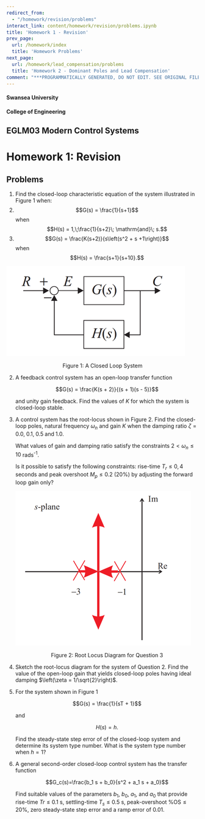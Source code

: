 ```yaml
---
redirect_from:
  - "/homework/revision/problems"
interact_link: content/homework/revision/problems.ipynb
title: 'Homework 1 - Revision'
prev_page:
  url: /homework/index
  title: 'Homework Problems'
next_page:
  url: /homework/lead_compensation/problems
  title: 'Homework 2 - Dominant Poles and Lead Compensation'
comment: "***PROGRAMMATICALLY GENERATED, DO NOT EDIT. SEE ORIGINAL FILES IN /content***"
---
```


#### Swansea University
#### College of Engineering

## EGLM03 Modern Control Systems

# Homework 1: Revision

## Problems

1. Find the closed-loop characteristic equation of the system illustrated in Figure 1
when:
  1. $$G(s) = \frac{1}{s+1}$$ when $$H(s) = 1,\;\frac{1}{s+2}\; \mathrm{and}\; s.$$
  2. $$G(s) = \frac{K(s+2)}{s\left(s^2 + s +1\right)}$$ when $$H(s) = \frac{s+1}{s+10}.$$
  
  ![Figure 1](fig1.png)
  <div style="text-align:center">Figure 1: A Closed Loop System</div>

2. A feedback control system has an open-loop transfer function 
   
   $$G(s) = \frac{K(s + 2)}{(s + 1)(s - 5)}$$
   
   and unity gain feedback. Find the values of $K$ for which the system is closed-loop stable.

3. A control system has the root-locus shown in Figure 2. Find the closed-loop poles, natural frequency $\omega_n$ 
   and gain $K$ when the damping ratio $\zeta = 0.0,\;0.1,\;0.5\;\textrm{and}\;1.0$. 
   
   What values of gain and damping 
   ratio satisfy the constraints $2 < \omega_n \le 10$ rads<sup>-1</sup>. 
   
   Is it possible to satisfy the following 
   constraints: rise-time $T_r \le 0,4$ seconds and peak overshoot $M_p \le 0.2$ (20%) by adjusting the forward loop 
   gain only?

   ![Figure 1](fig2.png)
   <div style="text-align:center">Figure 2: Root Locus Diagram for Question 3</div>

4. Sketch the root-locus diagram for the system of Question 2. Find the value of the
   open-loop gain that yields closed-loop poles having ideal damping $\left(\zeta = 1/\sqrt{2}\right)$.

5. For the system shown in Figure 1
   
   $$G(s) = \frac{1}{sT + 1}$$
   
   and
   
   $$H(s) = h.$$
   
   Find the steady-state step error of of the closed-loop system and determine its
   system type number. What is the system type number when $h = 1$?

6. A general second-order closed-loop control system has the transfer function

   $$G_c(s)=\frac{b_1 s + b_0}{s^2 + a_1 s + a_0}$$
   
   Find suitable values of the parameters $b_1$, $b_0$, $a_1$, and $a_0$ that provide rise-time
   $Tr \le 0.1$ s, settling-time $T_s \le 0.5$ s, peak-overshoot $\%\mathrm{OS} \le  20\%$, zero steady-state 
   step error and a ramp error of $0.01$.
